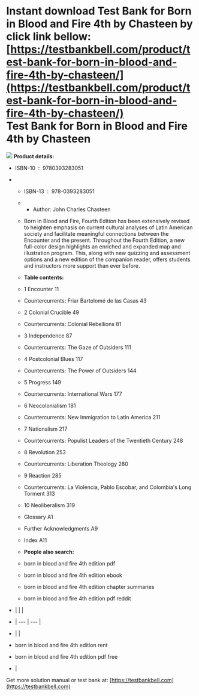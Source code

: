 Instant download **Test Bank for Born in Blood and Fire 4th by Chasteen** by click link bellow:  
[https://testbankbell.com/product/test-bank-for-born-in-blood-and-fire-4th-by-chasteen/](https://testbankbell.com/product/test-bank-for-born-in-blood-and-fire-4th-by-chasteen/)  
Test Bank for Born in Blood and Fire 4th by Chasteen
====================================================


![](https://testbankbell.com/wp-content/uploads/2023/05/61N-nmY0LL._SX331_BO1204203200_.jpg)
**Product details:**
* ISBN-10 ‏ : ‎ 9780393283051
* * ISBN-13 ‏ : ‎ 978-0393283051
  * * Author: John Charles Chasteen
   
  * Born in Blood and Fire, Fourth Edition has been extensively revised to heighten emphasis on current cultural analyses of Latin American society and facilitate meaningful connections between the Encounter and the present. Throughout the Fourth Edition, a new full-color design highlights an enriched and expanded map and illustration program. This, along with new quizzing and assessment options and a new edition of the companion reader, offers students and instructors more support than ever before.
 
  * **Table contents:**
 
  * 1 Encounter 11
 
  * Countercurrents: Friar Bartolomé de las Casas 43
 
  * 2 Colonial Crucible 49
 
  * Countercurrents: Colonial Rebellions 81
 
  * 3 Independence 87
 
  * Countercurrents: The Gaze of Outsiders 111
 
  * 4 Postcolonial Blues 117
 
  * Countercurrents: The Power of Outsiders 144
 
  * 5 Progress 149
 
  * Countercurrents: International Wars 177
 
  * 6 Neocolonialism 181
 
  * Countercurrents: New Immigration to Latin America 211
 
  * 7 Nationalism 217
 
  * Countercurrents: Populist Leaders of the Twentieth Century 248
 
  * 8 Revolution 253
 
  * Countercurrents: Liberation Theology 280
 
  * 9 Reaction 285
 
  * Countercurrents: La Violencia, Pablo Escobar, and Colombia's Long Torment 313
 
  * 10 Neoliberalism 319
 
  * Glossary A1
 
  * Further Acknowledgments A9
 
  * Index A11
 
  * **People also search:**
  * born in blood and fire 4th edition pdf
 
  * born in blood and fire 4th edition ebook
 
  * born in blood and fire 4th edition chapter summaries
 
  * born in blood and fire 4th edition pdf reddit
 
* |  |  |
* | --- | --- |
* |  |
* born in blood and fire 4th edition rent
* born in blood and fire 4th edition pdf free
*  |

 Get more solution manual or test bank at: [https://testbankbell.com](https://testbankbell.com)
